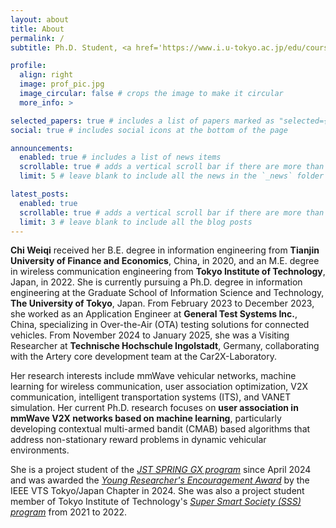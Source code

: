 ```yaml
---
layout: about
title: About
permalink: /
subtitle: Ph.D. Student, <a href='https://www.i.u-tokyo.ac.jp/edu/course/ci/index_e.shtml'>Dept. of Creative Informatics</a>, <a href='https://www.u-tokyo.ac.jp/en/'>The University of Tokyo</a> | <a href='https://tlab.hongo.wide.ad.jp/'>Tsukada Laboratory</a>

profile:
  align: right
  image: prof_pic.jpg
  image_circular: false # crops the image to make it circular
  more_info: >

selected_papers: true # includes a list of papers marked as "selected={true}"
social: true # includes social icons at the bottom of the page

announcements:
  enabled: true # includes a list of news items
  scrollable: true # adds a vertical scroll bar if there are more than 3 news items
  limit: 5 # leave blank to include all the news in the `_news` folder

latest_posts:
  enabled: true
  scrollable: true # adds a vertical scroll bar if there are more than 3 new posts items
  limit: 3 # leave blank to include all the blog posts
---
```


**Chi Weiqi** received her B.E. degree in information engineering from **Tianjin University of Finance and Economics**, China, in 2020, and an M.E. degree in wireless communication engineering from **Tokyo Institute of Technology**, Japan, in 2022. She is currently pursuing a Ph.D. degree in information engineering at the Graduate School of Information Science and Technology, **The University of Tokyo**, Japan. From February 2023 to December 2023, she worked as an Application Engineer at **General Test Systems Inc.**, China, specializing in Over-the-Air (OTA) testing solutions for connected vehicles. From November 2024 to January 2025, she was a Visiting Researcher at **Technische Hochschule Ingolstadt**, Germany, collaborating with the Artery core development team at the Car2X-Laboratory.

Her research interests include mmWave vehicular networks, machine learning for wireless communication, user association optimization, V2X communication, intelligent transportation systems (ITS), and VANET simulation. Her current Ph.D. research focuses on **user association in mmWave V2X networks based on machine learning**, particularly developing contextual multi-armed bandit (CMAB) based algorithms that address non-stationary reward problems in dynamic vehicular environments.

She is a project student of the <a href='https://www.cis-trans.jp/spring_gx/'>*JST SPRING GX program*</a> since April 2024 and was awarded the <a href='https://sites.ieee.org/vtc-tokyo/'>*Young Researcher's Encouragement Award*</a> by the IEEE VTS Tokyo/Japan Chapter in 2024. She was also a project student member of Tokyo Institute of Technology's <a href='https://www.sss.e.titech.ac.jp/en/'>*Super Smart Society (SSS) program*</a> from 2021 to 2022.
